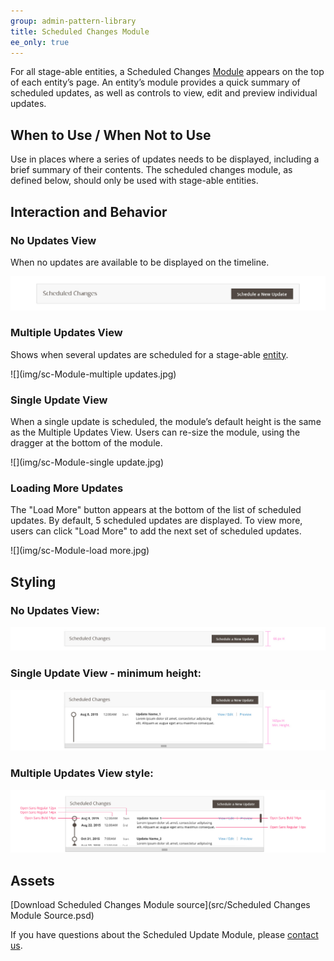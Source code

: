 ```yaml
---
group: admin-pattern-library
title: Scheduled Changes Module
ee_only: true
---
```

For all stage-able entities, a Scheduled Changes [Module](https://glossary.magento.com/module) appears on the top of each entity’s page. An entity’s module provides a quick summary of scheduled updates, as well as controls to view, edit and preview individual updates.

## When to Use / When Not to Use

Use in places where a series of updates needs to be displayed, including a brief summary of their contents.
The scheduled changes module, as defined below, should only be used with stage-able entities.

## Interaction and Behavior

### No Updates View

When no updates are available to be displayed on the timeline.

![](img/sc-Module-empty.jpg)

### Multiple Updates View

Shows when several updates are scheduled for a stage-able [entity](https://glossary.magento.com/entity).

![](img/sc-Module-multiple updates.jpg)

### Single Update View

When a single update is scheduled, the module’s default height is the same as the Multiple Updates View. Users can re-size the module, using the dragger at the bottom of the module.

![](img/sc-Module-single update.jpg)

### Loading More Updates

The "Load More" button appears at the bottom of the list of scheduled updates. By default, 5 scheduled updates are displayed. To view more, users can click "Load More" to add the next set of scheduled updates.

![](img/sc-Module-load more.jpg)

## Styling

### No Updates View:

![](img/style-empty.jpg)

### Single Update View - minimum height:

![](img/style-min-ht.jpg)

### Multiple Updates View style:

![](img/styles-font.jpg)

## Assets

[Download Scheduled Changes Module source](src/Scheduled Changes Module Source.psd)

If you have questions about the Scheduled Update Module, please [contact us](https://magento.com/company/contact-us).
